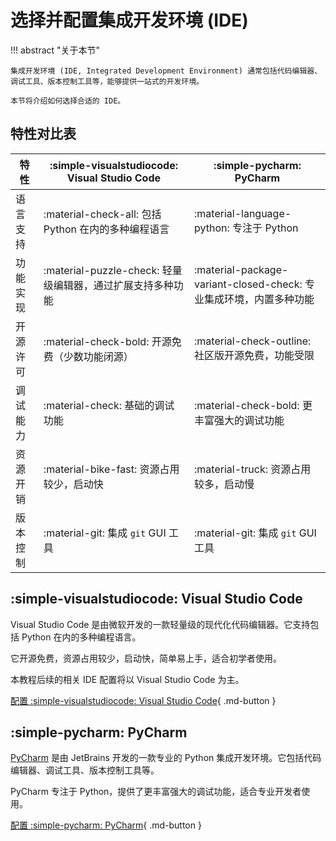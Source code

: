 # 选择并配置集成开发环境 (IDE)

!!! abstract "关于本节"

    集成开发环境 (IDE, Integrated Development Environment) 通常包括代码编辑器、调试工具、版本控制工具等，能够提供一站式的开发环境。

    本节将介绍如何选择合适的 IDE。

## 特性对比表

| 特性 | :simple-visualstudiocode: Visual Studio Code | :simple-pycharm: PyCharm |
| --- | --- | --- |
| 语言支持 | :material-check-all: 包括 Python 在内的多种编程语言 | :material-language-python: 专注于 Python |
| 功能实现 | :material-puzzle-check: 轻量级编辑器，通过扩展支持多种功能 | :material-package-variant-closed-check: 专业集成环境，内置多种功能 |
| 开源许可 | :material-check-bold: 开源免费（少数功能闭源） | :material-check-outline: 社区版开源免费，功能受限 |
| 调试能力 | :material-check: 基础的调试功能 | :material-check-bold: 更丰富强大的调试功能 |
| 资源开销 | :material-bike-fast: 资源占用较少，启动快 | :material-truck: 资源占用较多，启动慢 |
| 版本控制 | :material-git: 集成 `git` GUI 工具 | :material-git: 集成 `git` GUI 工具 |

## :simple-visualstudiocode: Visual Studio Code

Visual Studio Code 是由微软开发的一款轻量级的现代化代码编辑器。它支持包括 Python 在内的多种编程语言。

它开源免费，资源占用较少，启动快，简单易上手，适合初学者使用。

本教程后续的相关 IDE 配置将以 Visual Studio Code 为主。

[配置 :simple-visualstudiocode: Visual Studio Code](./vscode.md){ .md-button }

## :simple-pycharm: PyCharm

[PyCharm](https://www.jetbrains.com/pycharm/) 是由 JetBrains 开发的一款专业的 Python 集成开发环境。它包括代码编辑器、调试工具、版本控制工具等。

PyCharm 专注于 Python，提供了更丰富强大的调试功能，适合专业开发者使用。

[配置 :simple-pycharm: PyCharm](./pycharm.md){ .md-button }

